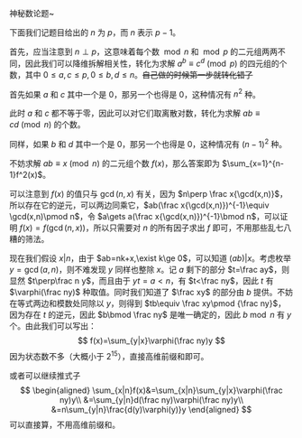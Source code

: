 神秘数论题~

下面我们记题目给出的 $n$ 为 $p$，而 $n$ 表示 $p-1$。

首先，应当注意到 $n\perp p$，这意味着每个数 $\bmod n$ 和 $\bmod p$ 的二元组两两不同，因此我们可以降维拆解相关性，转化为求解 $a^b\equiv c^d\pmod p$ 的四元组的个数，其中 $0\le a,c\le p,0\le b,d\le n$。~~自己做的时候第一步就转化错了~~

首先如果 $a$ 和 $c$ 其中一个是 $0$，那另一个也得是 $0$，这种情况有 $n^2$ 种。

此时 $a$ 和 $c$ 都不等于零，因此可以对它们取离散对数，转化为求解 $ab\equiv cd\pmod n$ 的个数。

同样，如果 $b$ 和 $d$ 其中一个是 $0$，那另一个也得是 $0$，这种情况有 $(n-1)^2$ 种。

不妨求解 $ab\equiv x\pmod n$ 的二元组个数 $f(x)$，那么答案即为 $\sum_{x=1}^{n-1}f^2(x)$。

可以注意到 $f(x)$ 的值只与 $\gcd(n,x)$ 有关，因为 $n\perp \frac x{\gcd(x,n)}$，所以存在它的逆元，可以两边同乘它，$ab(\frac x{\gcd(x,n)})^{-1}\equiv \gcd(x,n)\pmod n$，令 $a\gets a(\frac x{\gcd(x,n)})^{-1}\bmod n$，可以证明 $f(x)=f(\gcd(n,x))$，所以只需要对 $n$ 的所有因子求出 $f$ 即可，不用那些乱七八糟的筛法。

现在我们假设 $x|n$，由于 $ab=nk+x,\exist k\ge 0$，可以知道 $(ab)|x$。考虑枚举 $y=\gcd(a,n)$，则不难发现 $y$ 同样也整除 $x$。记 $a$ 剩下的部分 $t=\frac ay$，则显然 $t\perp\frac n y$，而且由于 $yt=a<n$，有 $t<\frac ny$，因此 $t$ 有 $\varphi(\frac ny)$ 种取值。同时我们知道了 $\frac xy$ 的部分由 $b$ 提供。不妨在等式两边和模数处同除以 $y$，则得到 $tb\equiv \frac xy\pmod {\frac ny}$，因为存在 $t$ 的逆元，因此 $b\bmod \frac ny$ 是唯一确定的，因此 $b\bmod n$ 有 $y$ 个。由此我们可以写出：
$$
f(x)=\sum_{y|x}\varphi(\frac ny)y
$$
因为状态数不多（大概小于 $2^{15}$），直接高维前缀和即可。

或者可以继续推式子
$$
\begin{aligned}
\sum_{x|n}f(x)&=\sum_{x|n}\sum_{y|x}\varphi(\frac ny)y\\
&=\sum_{y|n}d(\frac ny)\varphi(\frac ny)y\\
&=n\sum_{y|n}\frac{d(y)\varphi(y)}y
\end{aligned}
$$
可以直接算，不用高维前缀和。